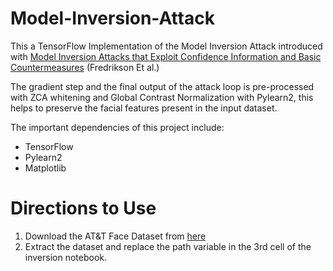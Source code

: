 # Model-Inversion-Attack

This a TensorFlow Implementation of the Model Inversion Attack introduced with [Model Inversion Attacks that Exploit Confidence Information and Basic Countermeasures](https://dl.acm.org/citation.cfm?id=2813677) (Fredrikson Et al.)

The gradient step and the final output of the attack loop is pre-processed with ZCA whitening and Global Contrast Normalization with Pylearn2, this helps to preserve the facial features present in the input dataset. 


The important dependencies of this project include: 
- TensorFlow 
- Pylearn2
- Matplotlib

# Directions to Use 

1. Download the AT&T Face Dataset from [here](http://www.cl.cam.ac.uk/research/dtg/attarchive/facedatabase.html)
2. Extract the dataset and replace the path variable in the 3rd cell of the inversion notebook. 
